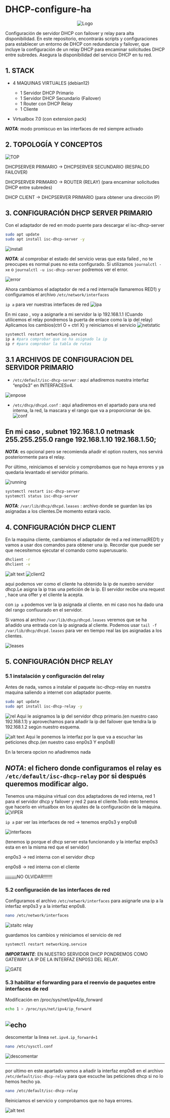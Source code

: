 # DHCP-configure-ha
<div align="center">
  <img src="imgs/logo" alt="Logo">
</div>

Configuración de servidor DHCP con failover y relay para alta disponibilidad. En este repositorio, encontrarás scripts y configuraciones para establecer un entorno de DHCP con redundancia y failover, que incluye la configuración de un relay DHCP para encaminar solicitudes DHCP entre subredes. Asegura la disponibilidad del servicio DHCP en tu red.

## 1. STACK 

- 4 MAQUINAS VIRTUALES (debian12)
  - 1 Servidor DHCP Primario
  - 1 Servidor DHCP Secundario (Failover)
  - 1 Router con DHCP Relay
  - 1 Cliente

- Virtualbox 7.0 (con extension pack)  

**_NOTA_**: modo promiscuo en las interfaces de red siempre activado
## 2. TOPOLOGÍA Y CONCEPTOS

![TOP](image.png)

DHCPSERVER PRIMARIO -> DHCPSERVER SECUNDARIO (RESPALDO FAILOVER)

DHCPSERVER PRIMARIO -> ROUTER (RELAY) (para encaminar solicitudes DHCP entre subredes)

DHCP CLIENT -> DHCPSERVER PRIMARIO (para obtener una dirección IP)


## 3. CONFIGURACIÓN DHCP SERVER PRIMARIO

Con el adaptador de red en modo puente para descargar el isc-dhcp-server

```bash
sudo apt update
sudo apt install isc-dhcp-server -y
```

![install](image-2.png)


**_NOTA_**: al comprobar el estado del servicio veras que esta failed , no te preocupes es normal pues no esta configurado. Si utilizamos `journalctl -xe` o `journalctl -u isc-dhcp-server` podremos ver el error.

![error](image-3.png)


Ahora cambiamos el adaptador de red a red interna(le llamaremos RED1) y configuramos el archivo `/etc/network/interfaces`

`ip a` para ver nuestras interfaces de red
![ipa](image-4.png)

En mi caso , voy a asignarle a mi servidor la ip 192.168.1.1 (Cuando utilicemos el relay pondremos la puerta de enlace como la ip del relay)
Aplicamos los cambios(ctrl O + ctrl X) y reiniciamos el servicio
![netstatic](image-1.png)



```bash
systemctl restart networking.service
ip a #para comprobar que se ha asignado la ip
ip r #para comprobar la tabla de rutas
```
## 3.1 ARCHIVOS DE CONFIGURACION DEL SERVIDOR PRIMARIO

- `/etc/default/isc-dhcp-server` : aquí añadiremos nuestra interfaz “enp0s3” en INTERFACESv4.

![enpose](image-6.png)

- `/etc/dhcp/dhcpd.conf` : aqui añadiremos en el apartado para una red interna, la red, la mascara y el rango que va a proporcionar de ips.
  ![conf](image-19.png)

En mi caso , subnet 192.168.1.0 netmask 255.255.255.0 
range 192.168.1.10 192.168.1.50;
---


**_NOTA_**: es opcional pero se recomienda añadir el option routers, nos servirá posteriormente para el relay.

Por último, reiniciamos el servicio y comprobamos que no haya errores y ya quedaria levantado el servidor primario.

![running](image-8.png)

```bash
systemctl restart isc-dhcp-server
systemctl status isc-dhcp-server
```

**_NOTA_**: `/var/lib/dhcp/dhcpd.leases` : archivo donde se guardan las ips asignadas a los clientes.De momento estará vacío.

## 4. CONFIGURACIÓN DHCP CLIENT

En la maquina cliente, cambiamos el adaptador de red a red interna(RED1) y vamos a usar dos comandos para obtener una ip. Recordar que puede ser que necesitemos ejecutar el comando como superusuario.
```bash
dhclient -r
dhclient -v
```
![alt text](image-9.png)
![client2](image-10.png)

aqui podemos ver como el cliente ha obtenido la ip de nuestro servidor dhcp.Le asigna la ip tras una petición de la ip. El servidor recibe una request , hace una offer y el cliente la acepta.

con `ip a` podemos ver la ip asignada al cliente.
en mi caso nos ha dado una del rango confiuurado en el servidor.

Si vamos al archivo `/var/lib/dhcp/dhcpd.leases` veremos que se ha añadido una entrada con la ip asignada al cliente.
Podemos usar `tail -f /var/lib/dhcp/dhcpd.leases` para ver en tiempo real las ips asignadas a los clientes.

![leases](image-11.png)



## 5. CONFIGURACIÓN DHCP RELAY

 ### 5.1 instalación y configuración del relay
Antes de nada, vamos a instalar el paquete isc-dhcp-relay en nuestra maquina saliendo a internet con adaptador puente.

```bash
sudo apt update
sudo apt install isc-dhcp-relay -y
```

![rel](image-12.png)
Aqui le asignamos la ip del servidor dhcp primario.(en nuestro caso 192.168.1.1) y aprovechamos para añadir la ip del failover que tendra la ip 192.168.1.2 según nuestro esquema.

![alt text](image-13.png)
Aqui le ponemos la interfaz por la que va a escuchar las peticiones dhcp.(en nuestro caso enp0s3 Y enp0s8)

En la tercera opcion no añadiremos nada

**_NOTA_**: el fichero donde configuramos el relay es `/etc/default/isc-dhcp-relay` por si después queremos modificar algo.
---
Tenemos una máquina virtual con dos adaptadores de red interna, red 1  para el servidor dhcp y failover y red 2 para el cliente.Todo esto tenemos que hacerlo en virtualbox en los ajustes de la configuración de la máquina.
![VIPER](image-14.png)

 `ip a` par ver las interfaces de red -> tenemos enp0s3 y enp0s8

![interfaces](image-15.png)

(tenemos ip porque el dhcp server esta funcionando y la interfaz enp0s3 esta en en la misma red que el servidor)

enp0s3 -> red interna con el servidor dhcp

enp0s8 -> red interna con el cliente

¡¡¡¡¡¡¡¡¡NO OLVIDAR!!!!!!!

 ### 5.2 configuración de las interfaces de red

Configuramos el archivo `/etc/network/interfaces` para asignarle una ip a la interfaz enp0s3 y a la interfaz enp0s8.
```bash
nano /etc/network/interfaces
```
![staitc relay](image-16.png)

guardamos los cambios y reiniciamos el servicio de red
```bash
systemctl restart networking.service
```
**_IMPORTANTE_**: EN NUESTRO SERVIDOR DHCP PONDREMOS COMO GATEWAY LA IP DE LA INTERFAZ ENP0S3 DEL RELAY.

![GATE](image-25.png)

### 5.3 habilitar el forwarding para el reenvio de paquetes entre interfaces de red
Modificación en /proc/sys/net/ipv4/ip_forward
```bash
echo 1 > /proc/sys/net/ipv4/ip_forward
```

![echo](image-18.png)
---
descomentar la linea `net.ipv4.ip_forward=1`
```bash
nano /etc/sysctl.conf
```
![descomentar](image-17.png)


---
por ultimo en este apartado vamos a añadir la interfaz
enp0s8 en el archivo `/etc/default/isc-dhcp-relay` para que escuche las peticiones dhcp si no lo hemos hecho ya.

```bash	
nano /etc/default/isc-dhcp-relay
```

Reiniciamos el servicio y comprobamos que no haya errores.

![alt text](image-27.png)
```bash


